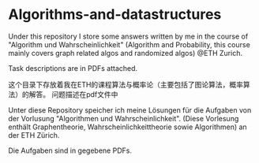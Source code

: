 # Algorithms-and-datastructures

Under this repository I store some answers written by me in the course of "Algorithm und Wahrscheinlichkeit" (Algorithm and Probability,
this course mainly covers graph related algos and randomized algos) @ETH Zurich. 

Task descriptions are in PDFs attached.

这个目录下存放着我在ETH的课程算法与概率论（主要包括了图论算法，概率算法）的解答。
问题描述在pdf文件中

Unter diese Repository speicher ich meine Lösungen für die Aufgaben von der Vorlusung "Algorithmen und Wahrscheinlichkeit". 
(Diese Vorlesung enthält Graphentheorie, Wahrscheinlichkeittheorie sowie Algorithmen) an der ETH Zürich.

Die Aufgaben sind in gegebene PDFs.

